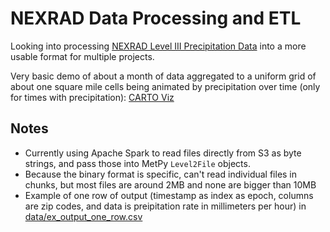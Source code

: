 # NEXRAD Data Processing and ETL

Looking into processing  [NEXRAD Level III Precipitation Data](http://www.ncdc.noaa.gov/data-access/radar-data/nexrad-products) into a more
usable format for multiple projects.

Very basic demo of about a month of data aggregated to a uniform grid of about one
square mile cells being animated by precipitation over time (only for times with precipitation): [CARTO Viz](https://pjsier.carto.com/viz/57a8205c-9150-11e6-ba33-0e3ebc282e83/embed_map)

## Notes

* Currently using Apache Spark to read files directly from S3 as byte strings,
and pass those into MetPy `Level2File` objects.
* Because the binary format is specific, can't read individual files in chunks,
but most files are around 2MB and none are bigger than 10MB
* Example of one row of output (timestamp as index as epoch, columns are zip codes,
and data is preipitation rate in millimeters per hour) in [data/ex_output_one_row.csv](data/ex_output_one_row.csv)
